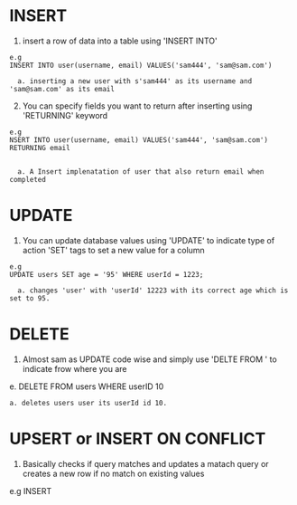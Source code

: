 # INSERT 

  1. insert a row of data into a table using 'INSERT INTO'

    e.g 
    INSERT INTO user(username, email) VALUES('sam444', 'sam@sam.com')

      a. inserting a new user with s'sam444' as its username and 'sam@sam.com' as its email

  2. You can specify fields you want to return after inserting using 'RETURNING' keyword

    e.g
    NSERT INTO user(username, email) VALUES('sam444', 'sam@sam.com') RETURNING email


      a. A Insert implenatation of user that also return email when completed 

# UPDATE 

  1. You can update database values using 'UPDATE' to indicate type of action
     'SET' tags to set a new value for a column

    e.g
    UPDATE users SET age = '95' WHERE userId = 1223;

      a. changes 'user' with 'userId' 12223 with its correct age which is set to 95. 

# DELETE 

  1. Almost sam as UPDATE code wise and simply use 'DELTE FROM ' to indicate
     frow where you are

  e. DELETE FROM users WHERE userID 10

    a. deletes users user its userId id 10. 

# UPSERT or INSERT ON CONFLICT

  1. Basically checks if query matches and updates a matach query or creates a
     new row if no match on existing values

  e.g 
  INSERT 